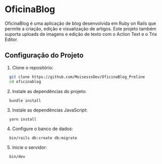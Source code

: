 
# OficinaBlog

OficinaBlog é uma aplicação de blog desenvolvida em Ruby on Rails que permite a criação, edição e visualização de artigos. Este projeto também suporta uploads de imagens e edição de texto com o Action Text e o Trix Editor.


## Configuração do Projeto


1. Clone o repositório:
```bash
  git clone https://github.com/MoisesssDev/OficinaBlog_Preline
  cd oficinablog
```
    
2. Instale as dependências do projeto:
```
  bundle install
```

3. Instale as dependências JavaScript:
```
  yarn install
```

4. Configure o banco de dados:
```
  bin/rails db:create db:migrate
```

5. Inicie o servidor:
```
  bin/dev
```